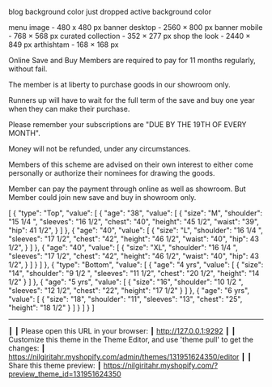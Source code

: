 blog  background color 
just dropped active background color 

menu image - 480 x 480 px
banner desktop - 2560 × 800 px
banner mobile - 768 × 568 px
curated collection - 352 × 277 px
shop the look - 2440 × 849 px
arthishtam - 168 × 168 px



Online Save and Buy
Members are required to pay for 11 months regularly, without fail.

The member is at liberty to purchase goods in our showroom only.

Runners up will have to wait for the full term of the save and buy one year when they can make their purchase.

Please remember your subscriptions are "DUE BY THE 19TH OF EVERY MONTH".

Money will not be refunded, under any circumstances.

Members of this scheme are advised on their own interest to either come personally or authorize their nominees for drawing the goods.

Member can pay the payment through online as well as showroom. But Member could join new save and buy in showroom only.

[
  {
    "type": "Top",
    "value": [
      {
        "age": "38",
        "value": [
          {
            "size": "M",
            "shoulder": "15 1/4 ",
            "sleeves": "16 1/2",
            "chest": "40",
            "height": "45 1/2",
            "waist": "39",
            "hip": 41 1/2",
          }
        ]
      },
      {
        "age": "40",
        "value": [
          {
            "size": "L",
            "shoulder": "16 1/4 ",
            "sleeves": "17 1/2",
            "chest": "42",
            "height": "46 1/2",
            "waist": "40",
            "hip": 43 1/2",
          }
        ]
      },
      {
        "age": "40",
        "value": [
          {
            "size": "XL",
            "shoulder": "16 1/4 ",
            "sleeves": "17 1/2",
            "chest": "42",
            "height": "46 1/2",
            "waist": "40",
            "hip": 43 1/2",
          }
        ]
      }
    ]
  },
  {
    "type": "Bottom",
    "value": [
      {
        "age": "4 yrs",
        "value": [
          {
            "size": "14",
            "shoulder": "9 1/2 ",
            "sleeves": "11 1/2",
            "chest": "20 1/2",
            "height": "14 1/2"
          }
        ]
      },
      {
        "age": "5 yrs",
        "value": [
          {
            "size": "16",
            "shoulder": "10 1/2 ",
            "sleeves": "12 1/2",
            "chest": "22",
            "height": "17 1/2"
          }
        ]
      },
      {
        "age": "6 yrs",
        "value": [
          {
            "size": "18",
            "shoulder": "11",
            "sleeves": "13",
            "chest": "25",
            "height": "18 1/2"
          }
        ]
      }
    ]
  }
]

---
┃
┃ Please open this URL in your browser:
┃ http://127.0.0.1:9292
┃
┃ Customize this theme in the Theme Editor, and use 'theme pull' to get the changes:
┃ https://nilgiritahr.myshopify.com/admin/themes/131951624350/editor
┃
┃ Share this theme preview:
┃ https://nilgiritahr.myshopify.com/?preview_theme_id=131951624350
